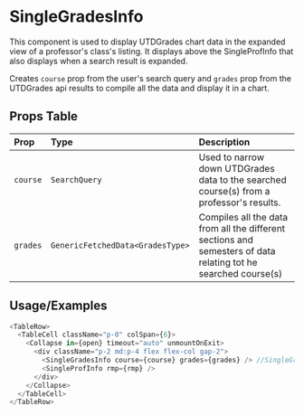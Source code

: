 # SingleGradesInfo

This component is used to display UTDGrades chart data in the expanded view of a professor's class's listing. It displays above the SingleProfInfo that also displays when a search result is expanded.

Creates `course` prop from the user's search query and `grades` prop from the UTDGrades api results to compile all the data and display it in a chart.


## Props Table

| Prop | Type     | Description                                       |
| :-------- | :------- |:--------------------------------------------------|
| `course` | `SearchQuery` | Used to narrow down UTDGrades data to the searched course(s) from a professor's results. |
| `grades` | `GenericFetchedData<GradesType>` | Compiles all the data from all the different sections and semesters of data relating tot he searched course(s) |


## Usage/Examples

```typescript jsx
<TableRow>
  <TableCell className="p-0" colSpan={6}>
    <Collapse in={open} timeout="auto" unmountOnExit>
      <div className="p-2 md:p-4 flex flex-col gap-2">
        <SingleGradesInfo course={course} grades={grades} /> //SingleGradesInfo
        <SingleProfInfo rmp={rmp} />
      </div>
    </Collapse>
  </TableCell>
</TableRow>
```
